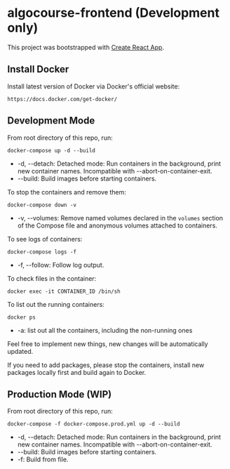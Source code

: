 # algocourse-frontend (Development only)

This project was bootstrapped with [Create React App](https://github.com/facebook/create-react-app).

## Install Docker
Install latest version of Docker via Docker's official website:
```
https://docs.docker.com/get-docker/
```

## Development Mode

From root directory of this repo, run:

```
docker-compose up -d --build
```
* -d, --detach: Detached mode: Run containers in the background, print new container names. Incompatible with --abort-on-container-exit.
* --build: Build images before starting containers.

To stop the containers and remove them:  
```
docker-compose down -v
```
* -v, --volumes: Remove named volumes declared in the `volumes` section of the Compose file and anonymous volumes attached to containers.

To see logs of containers:  
```
docker-compose logs -f
```
* -f, --follow: Follow log output.

To check files in the container:  
```
docker exec -it CONTAINER_ID /bin/sh
```

To list out the running containers:  
```
docker ps
```
* -a: list out all the containers, including the non-running ones

Feel free to implement new things, new changes will be automatically updated.

If you need to add packages, please stop the containers, install new packages locally first and build again to Docker.

## Production Mode (WIP)

From root directory of this repo, run:

```
docker-compose -f docker-compose.prod.yml up -d --build
```
* -d, --detach: Detached mode: Run containers in the background, print new container names. Incompatible with --abort-on-container-exit.
* --build: Build images before starting containers.
* -f: Build from file.
